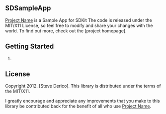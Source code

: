 SDSampleApp
------------
[Project Name] is a Sample App for SDKit
The code is released under the MIT/X11 License, so feel free to
modify and share your changes with the world. To find out more, check out the [project
homepage].

Getting Started
---------------
1. 

License
-------
Copyright 2012. [Steve Derico].
This library is distributed under the terms of the MIT/X11.

I greatly encourage and appreciate any improvements that you make
to this library be contributed back for the benefit of all who use [Project Name].

[Project GitHub]:http://www.github.com/stevederico/
[Project Name]:XXXX
[GitHub]:http://www.github.com/stevederico
[Blog]: http://www.stevederico.com
[Twitter]:http://www.twitter.com/stevederico